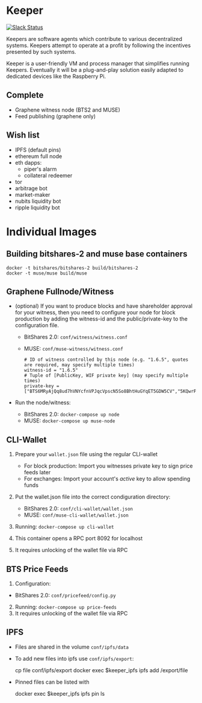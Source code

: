 Keeper
======
[![Slack Status](http://slack.makerdao.com/badge.svg)](https://slack.makerdao.com)

Keepers are software agents which contribute to various decentralized systems.
Keepers attempt to operate at a profit by following the incentives presented by such systems.

Keeper is a user-friendly VM and process manager that simplifies running Keepers. 
Eventually it will be a plug-and-play solution easily adapted to dedicated devices like the Raspberry Pi.

Complete
---
* Graphene witness node (BTS2 and MUSE)
* Feed publishing (graphene only)

Wish list
---------
* IPFS (default pins)
 * ethereum full node
 * eth dapps:
    * piper's alarm
     * collateral redeemer
 * tor
 * arbitrage bot
 * market-maker
 * nubits liquidity bot
 * ripple liquidity bot

Individual Images
===

Building bitshares-2 and muse base containers
---------------------------------------------

    docker -t bitshares/bitshares-2 build/bitshares-2
    docker -t muse/muse build/muse

Graphene Fullnode/Witness
------------------------------
 * (optional) If you want to produce blocks and have shareholder approval for
   your witness, then you need to configure your node for block production by
   adding the witness-id and the public/private-key to the configuration file.

   * BitShares 2.0: `conf/witness/witness.conf`
   * MUSE: `conf/muse-witness/witness.conf`
     
         # ID of witness controlled by this node (e.g. "1.6.5", quotes are required, may specify multiple times)
         witness-id = "1.6.5"
         # Tuple of [PublicKey, WIF private key] (may specify multiple times)
         private-key = ["BTS6MRyAjQq8ud7hVNYcfnVPJqcVpscN5So8BhtHuGYqET5GDW5CV","5KQwrPbwdL6PhXujxW37FSSQZ1JiwsST4cqQzDeyXtP79zkvFD3"]

 * Run the node/witness:
 
   * BitShares 2.0: `docker-compose up node`
   * MUSE: `docker-compose up muse-node`

CLI-Wallet
-------------------------
 1. Prepare your `wallet.json` file using the regular CLI-wallet

    * For block production: Import you witnesses private key to sign price
      feeds later
    * For exchanges: Import your account's *active* key to allow spending funds

 2. Put the wallet.json file into the correct condiguration directory:

    * BitShares 2.0: `conf/cli-wallet/wallet.json`
    * MUSE: `conf/muse-cli-wallet/wallet.json`
 
 3. Running: `docker-compose up cli-wallet`
 4. This container opens a RPC port 8092 for localhost
 5. It requires unlocking of the wallet file via RPC

BTS Price Feeds
-------------------------
 1. Configuration:

   * BitShares 2.0: `conf/pricefeed/config.py`

 2. Running: `docker-compose up price-feeds`
 3. It requires unlocking of the wallet file via RPC

IPFS
----
 * Files are shared in the volume `conf/ipfs/data`
 * To add new files into ipfs use `conf/ipfs/export`:

    cp file conf/ipfs/export
    docker exec $keeper_ipfs ipfs add /export/file

 * Pinned files can be listed with

    docker exec $keeper_ipfs ipfs pin ls


